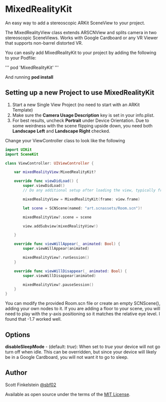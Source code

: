 #  MixedRealityKit

An easy way to add a stereoscopic ARKit SceneView to your project.

The MixedRealityView class extends ARSCNView and splits camera in two stereoscopic SceneViews. Works with Google Cardboard or any VR Viewer that supports non-barrel distorted VR.

You can easily add MixedRealityKit to your project by adding the following to your Podfile:

'''
pod 'MixedRealityKit'
'''

And running  **pod install**

## Setting up a new Project to use MixedRealityKit

1. Start a new Single View Project (no need to start with an ARKit Template)
2. Make sure the **Camera Usage Description** key is set in your info.plist.
3. For best results, uncheck **Portrait** under Device Orientation. Due to some weirdness with the scene flipping upside down, you need both **Landscape Left** and **Landscape Right** checked.

Change your ViewController class to look like the following

```swift
import UIKit
import SceneKit

class ViewController: UIViewController {

    var mixedRealityView:MixedRealityKit?

    override func viewDidLoad() {
        super.viewDidLoad()
        // Do any additional setup after loading the view, typically from a nib.

        mixedRealityView = MixedRealityKit(frame: view.frame)

        let scene = SCNScene(named: "art.scnassets/Room.scn")!

        mixedRealityView?.scene = scene

        view.addSubview(mixedRealityView!)

    }

    override func viewWillAppear(_ animated: Bool) {
        super.viewWillAppear(animated)

        mixedRealityView?.runSession()
    }

    override func viewWillDisappear(_ animated: Bool) {
        super.viewWillDisappear(animated)

        mixedRealityView?.pauseSession()
    }
}

```

You can modify the provided Room.scn file or create an empty SCNScene(), adding your own nodes to it. If you are adding a floor to your scene, you will need to play with the y-axis positioning so it matches the relative eye level. I found that -1.7 worked well.

## Options

**disableSleepMode** - (default: _true_): When set to _true_ your device will not go turn off when idle. This can be overridden, but since your device will likely be in a Google Cardboard, you will not want it to go to sleep.

## Author
Scott Finkelstein [@sbf02](https://twitter.com/sbf02)

Available as open source under the terms of the [MIT License](http://opensource.org/licenses/MIT).
